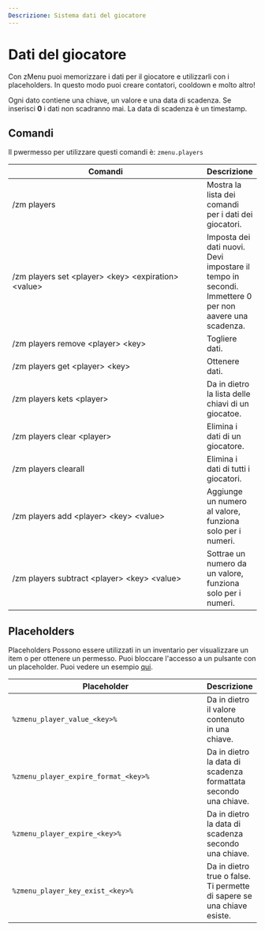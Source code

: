 ```yaml
---
Descrizione: Sistema dati del giocatore
---
```


# Dati del giocatore

Con zMenu puoi memorizzare i dati per il giocatore e utilizzarli con i placeholders. In questo modo puoi creare contatori, cooldown e molto altro!

Ogni dato contiene una chiave, un valore e una data di scadenza. Se inserisci **0** i dati non scadranno mai. La data di scadenza è un timestamp.

## Comandi

Il pwermesso per utilizzare questi comandi è: `zmenu.players`

<table><thead><tr><th width="410">Comandi</th><th>Descrizione</th></tr></thead><tbody><tr><td>/zm players</td><td>Mostra la lista dei comandi per i dati dei giocatori.</td></tr><tr><td>/zm players set &#x3C;player> &#x3C;key> &#x3C;expiration> &#x3C;value></td><td>Imposta dei dati nuovi. Devi impostare il tempo in secondi. Immettere 0 per non aavere una scadenza.</td></tr><tr><td>/zm players remove &#x3C;player> &#x3C;key></td><td>Togliere dati.</td></tr><tr><td>/zm players get &#x3C;player> &#x3C;key></td><td>Ottenere dati.</td></tr><tr><td>/zm players kets &#x3C;player></td><td>Da in dietro la lista delle chiavi di un giocatoe.</td></tr><tr><td>/zm players clear &#x3C;player></td><td>Elimina i dati di un giocatore.</td></tr><tr><td>/zm players clearall</td><td>Elimina i dati di tutti i giocatori.</td></tr><tr><td>/zm players add &#x3C;player> &#x3C;key> &#x3C;value></td><td>Aggiunge un numero al valore, funziona solo per i numeri.</td></tr><tr><td>/zm players subtract &#x3C;player> &#x3C;key> &#x3C;value></td><td>Sottrae un numero da un valore, funziona solo per i numeri.</td></tr></tbody></table>

## Placeholders

Placeholders Possono essere utilizzati in un inventario per visualizzare un item o per ottenere un permesso. Puoi bloccare l'accesso a un pulsante con un placeholder. Puoi vedere un esempio [qui](../plugins-files.md).

<table><thead><tr><th width="426.56591923371104">Placeholder</th><th>Descrizione</th></tr></thead><tbody><tr><td><code>%zmenu_player_value_&#x3C;key>%</code></td><td>Da in dietro il valore contenuto in una chiave. </td></tr><tr><td><code>%zmenu_player_expire_format_&#x3C;key>%</code></td><td>Da in dietro la data di scadenza formattata secondo una chiave.</td></tr><tr><td><code>%zmenu_player_expire_&#x3C;key>%</code></td><td>Da in dietro la data di scadenza secondo una chiave.</td></tr><tr><td><code>%zmenu_player_key_exist_&#x3C;key>%</code></td><td>Da in dietro true o false. Ti permette di sapere se una chiave esiste.</td></tr></tbody></table>
